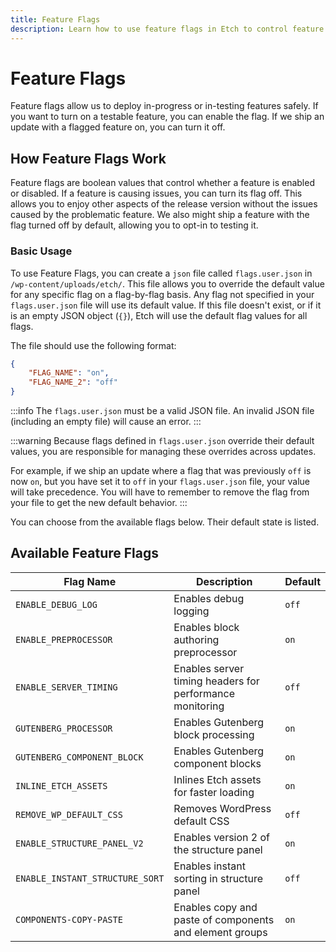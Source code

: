 ```yaml
---
title: Feature Flags
description: Learn how to use feature flags in Etch to control feature availability and enable gradual rollouts
---
```


# Feature Flags

Feature flags allow us to deploy in-progress or in-testing features safely. If you want to turn on a testable feature, you can enable the flag. If we ship an update with a flagged feature on, you can turn it off.

## How Feature Flags Work

Feature flags are boolean values that control whether a feature is enabled or disabled. If a feature is causing issues, you can turn its flag off. This allows you to enjoy other aspects of the release version without the issues caused by the problematic feature. We also might ship a feature with the flag turned off by default, allowing you to opt-in to testing it.


### Basic Usage

To use Feature Flags, you can create a `json` file called `flags.user.json` in `/wp-content/uploads/etch/`. This file allows you to override the default value for any specific flag on a flag-by-flag basis. Any flag not specified in your `flags.user.json` file will use its default value. If this file doesn't exist, or if it is an empty JSON object (`{}`), Etch will use the default flag values for all flags.

The file should use the following format:

```json
{
    "FLAG_NAME": "on",
    "FLAG_NAME_2": "off"
}
```

:::info
The `flags.user.json` must be a valid JSON file. An invalid JSON file (including an empty file) will cause an error.
:::

:::warning
Because flags defined in `flags.user.json` override their default values, you are responsible for managing these overrides across updates.

For example, if we ship an update where a flag that was previously `off` is now `on`, but you have set it to `off` in your `flags.user.json` file, your value will take precedence. You will have to remember to remove the flag from your file to get the new default behavior.
::: 

You can choose from the available flags below. Their default state is listed.

## Available Feature Flags

| Flag Name | Description | Default |
|-----------|-------------|---------|
| `ENABLE_DEBUG_LOG` | Enables debug logging | `off` |
| `ENABLE_PREPROCESSOR` | Enables block authoring preprocessor | `on` |
| `ENABLE_SERVER_TIMING` | Enables server timing headers for performance monitoring | `off` |
| `GUTENBERG_PROCESSOR` | Enables Gutenberg block processing | `on` |
| `GUTENBERG_COMPONENT_BLOCK` | Enables Gutenberg component blocks | `on` |
| `INLINE_ETCH_ASSETS` | Inlines Etch assets for faster loading | `on` |
| `REMOVE_WP_DEFAULT_CSS` | Removes WordPress default CSS | `off` |
| `ENABLE_STRUCTURE_PANEL_V2` | Enables version 2 of the structure panel | `on` |
| `ENABLE_INSTANT_STRUCTURE_SORT` | Enables instant sorting in structure panel | `off` |
| `COMPONENTS-COPY-PASTE` | Enables copy and paste of components and element groups | `on` |